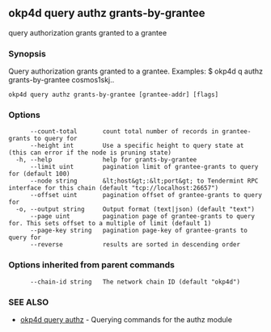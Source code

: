 ## okp4d query authz grants-by-grantee

query authorization grants granted to a grantee

### Synopsis

Query authorization grants granted to a grantee.
Examples:
$ okp4d q authz grants-by-grantee cosmos1skj..

```
okp4d query authz grants-by-grantee [grantee-addr] [flags]
```

### Options

```
      --count-total       count total number of records in grantee-grants to query for
      --height int        Use a specific height to query state at (this can error if the node is pruning state)
  -h, --help              help for grants-by-grantee
      --limit uint        pagination limit of grantee-grants to query for (default 100)
      --node string       &lt;host&gt;:&lt;port&gt; to Tendermint RPC interface for this chain (default "tcp://localhost:26657")
      --offset uint       pagination offset of grantee-grants to query for
  -o, --output string     Output format (text|json) (default "text")
      --page uint         pagination page of grantee-grants to query for. This sets offset to a multiple of limit (default 1)
      --page-key string   pagination page-key of grantee-grants to query for
      --reverse           results are sorted in descending order
```

### Options inherited from parent commands

```
      --chain-id string   The network chain ID (default "okp4d")
```

### SEE ALSO

* [okp4d query authz](okp4d_query_authz.md)	 - Querying commands for the authz module


